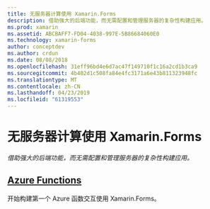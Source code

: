 ```yaml
---
title: 无服务器计算使用 Xamarin.Forms
description: 借助强大的后端功能，而无需配置和管理服务器的复杂性构建应用。
ms.prod: xamarin
ms.assetid: ABCBAFF7-FD04-4038-997E-5B86684060E0
ms.technology: xamarin-forms
author: conceptdev
ms.author: crdun
ms.date: 08/08/2018
ms.openlocfilehash: 31eff96bd4e6d7ac47f149710f1c16a2cd1b3ca9
ms.sourcegitcommit: 4b402d1c508fa84e4fc3171a6e43b811323948fc
ms.translationtype: MT
ms.contentlocale: zh-CN
ms.lasthandoff: 04/23/2019
ms.locfileid: "61319553"
---
```

# <a name="serverless-computing-with-xamarinforms"></a>无服务器计算使用 Xamarin.Forms

_借助强大的后端功能，而无需配置和管理服务器的复杂性构建应用。_

## <a name="azure-functionsazure-functionsmd"></a>[Azure Functions](azure-functions.md)

开始构建第一个 Azure 函数交互使用 Xamarin.Forms。
